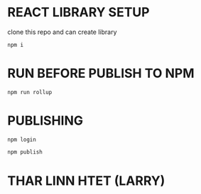 # REACT LIBRARY SETUP

clone this repo and can create library 

```bash
npm i
```
# RUN BEFORE PUBLISH TO NPM
```bash
npm run rollup
```

# PUBLISHING
```bash
npm login
```

```bash
npm publish
```

# THAR LINN HTET (LARRY)
